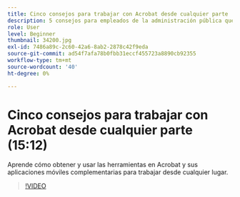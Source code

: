 ```yaml
---
title: Cinco consejos para trabajar con Acrobat desde cualquier parte
description: 5 consejos para empleados de la administración pública que trabajan con Acrobat desde cualquier parte
role: User
level: Beginner
thumbnail: 34200.jpg
exl-id: 7486a89c-2c60-42a6-8ab2-2878c42f9eda
source-git-commit: ad54f7afa78b0fbb31eccf455723a8890cb92355
workflow-type: tm+mt
source-wordcount: '40'
ht-degree: 0%

---
```


# Cinco consejos para trabajar con Acrobat desde cualquier parte (15:12)

Aprende cómo obtener y usar las herramientas en Acrobat y sus aplicaciones móviles complementarias para trabajar desde cualquier lugar.

>[!VIDEO](https://video.tv.adobe.com/v/34200?quality=12&learn=on&hidetitle=true)

